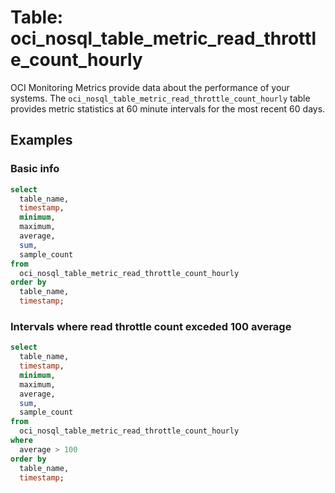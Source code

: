 # Table: oci_nosql_table_metric_read_throttle_count_hourly

OCI Monitoring Metrics provide data about the performance of your systems.  The `oci_nosql_table_metric_read_throttle_count_hourly` table provides metric statistics at 60 minute intervals for the most recent 60 days.


## Examples

### Basic info

```sql
select
  table_name,
  timestamp,
  minimum,
  maximum,
  average,
  sum,
  sample_count
from
  oci_nosql_table_metric_read_throttle_count_hourly
order by
  table_name,
  timestamp;
```

### Intervals where read throttle count exceded 100 average
```sql
select
  table_name,
  timestamp,
  minimum,
  maximum,
  average,
  sum,
  sample_count
from
  oci_nosql_table_metric_read_throttle_count_hourly
where
  average > 100
order by
  table_name,
  timestamp;
```
